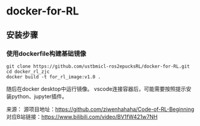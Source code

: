 # docker-for-RL
##  安装步骤
### 使用dockerfile构建基础镜像

```
git clone https://github.com/ustbmicl-ros2epucksRL/docker-for-RL.git
cd docker_rl_zjc
docker build -t for_rl_image:v1.0 .
```

随后在docker desktop中运行镜像。
vscode连接容器后，可能需要按照提示安装python、jupyter插件。


来源：
源项目地址：https://github.com/ziwenhahaha/Code-of-RL-Beginning
对应B站链接：https://www.bilibili.com/video/BV1fW421w7NH
